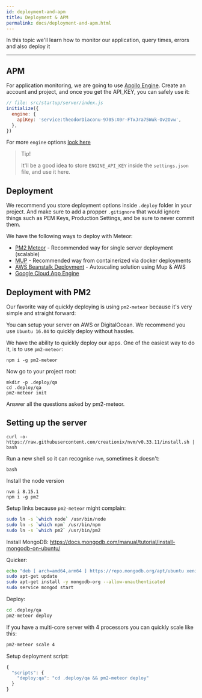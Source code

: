 ```yaml
---
id: deployment-and-apm
title: Deployment & APM
permalink: docs/deployment-and-apm.html
---
```


In this topic we'll learn how to monitor our application, query times, errors and also deploy it

---

## APM

For application monitoring, we are going to use [Apollo Engine](https://engine.apollographql.com/). Create an account and project, and once you get the API_KEY, you can safely use it:

```js
// file: src/startup/server/index.js
initialize({
  engine: {
    apiKey: 'service:theodorDiaconu-9705:X0r-FTxJra75Wuk-Ov2Ovw',
  },
})
```

For more `engine` options [look here](https://www.apollographql.com/docs/apollo-server/api/apollo-server#enginereportingoptions)

> Tip!
>
> It'll be a good idea to store `ENGINE_API_KEY` inside the `settings.json` file, and use it here.

## Deployment

We recommend you store deployment options inside `.deploy` folder in your project. And make sure to add a propper `.gitignore` that would ignore things such as PEM Keys, Production Settings, and be sure to never commit them.

We have the following ways to deploy with Meteor:

- [PM2 Meteor](https://github.com/andruschka/pm2-meteor) - Recommended way for single server deployment (scalable)
- [MUP](https://github.com/zodern/meteor-up) - Recommended way from containerized via docker deployments
- [AWS Beanstalk Deployment](https://github.com/zodern/mup-aws-beanstalk) - Autoscaling solution using Mup & AWS
- [Google Cloud App Engine](https://github.com/EducationLink/meteor-google-cloud) 


## Deployment with PM2

Our favorite way of quickly deploying is using `pm2-meteor` because it's very simple and straight forward:

You can setup your server on AWS or DigitalOcean. We recommend you use `Ubuntu 16.04` to quickly deploy without hassles.

We have the ability to quickly deploy our apps. One of the easiest way to do it, is to use `pm2-meteor`:

```
npm i -g pm2-meteor
```

Now go to your project root:

```
mkdir -p .deploy/qa
cd .deploy/qa
pm2-meteor init
```

Answer all the questions asked by pm2-meteor.

## Setting up the server

```
curl -o- https://raw.githubusercontent.com/creationix/nvm/v0.33.11/install.sh | bash
```

Run a new shell so it can recognise `nvm`, sometimes it doesn't:

```
bash
```

Install the node version

```
nvm i 8.15.1
npm i -g pm2
```

Setup links because `pm2-meteor` might complain:

```bash
sudo ln -s `which node` /usr/bin/node
sudo ln -s `which npm` /usr/bin/npm
sudo ln -s `which pm2` /usr/bin/pm2
```

Install MongoDB:
https://docs.mongodb.com/manual/tutorial/install-mongodb-on-ubuntu/

Quicker:

```bash
echo "deb [ arch=amd64,arm64 ] https://repo.mongodb.org/apt/ubuntu xenial/mongodb-org/4.0 multiverse" | sudo tee /etc/apt/sources.list.d/mongodb-org-4.0.list
sudo apt-get update
sudo apt-get install -y mongodb-org --allow-unauthenticated
sudo service mongod start
```

Deploy:

```bash
cd .deploy/qa
pm2-meteor deploy
```

If you have a multi-core server with 4 processors you can quickly scale like this:

```bash
pm2-meteor scale 4
```

Setup deployment script:

```js
{
  "scripts": {
    "deploy:qa": "cd .deploy/qa && pm2-meteor deploy"
  }
}
```